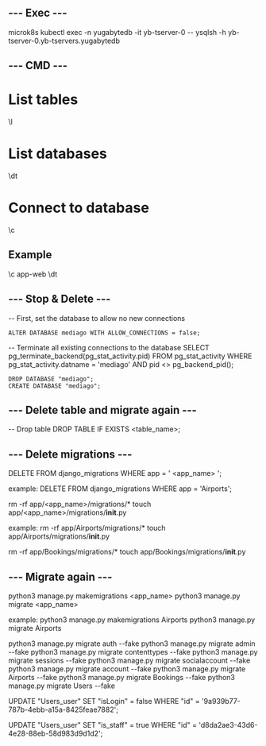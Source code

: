 ## --- Exec --- ##

microk8s kubectl exec -n yugabytedb -it yb-tserver-0 -- ysqlsh -h yb-tserver-0.yb-tservers.yugabytedb

## --- CMD --- ##
# List tables
\l

# List databases
\dt 

# Connect to database
\c <database> 

## Example ##

\c app-web
\dt

## --- Stop & Delete --- ##
-- First, set the database to allow no new connections

    ALTER DATABASE mediago WITH ALLOW_CONNECTIONS = false;

-- Terminate all existing connections to the database
    SELECT pg_terminate_backend(pg_stat_activity.pid)
    FROM pg_stat_activity
    WHERE pg_stat_activity.datname = 'mediago'
    AND pid <> pg_backend_pid();

    DROP DATABASE "mediago";
    CREATE DATABASE "mediago";

## --- Delete table and migrate again --- ##

-- Drop table
DROP TABLE IF EXISTS <table_name>;

## --- Delete migrations --- ##

DELETE FROM django_migrations WHERE app = ' <app_name> ';

example:
DELETE FROM django_migrations WHERE app = 'Airports';

rm -rf app/<app_name>/migrations/*
touch app/<app_name>/migrations/__init__.py

example:
rm -rf app/Airports/migrations/*
touch app/Airports/migrations/__init__.py

rm -rf app/Bookings/migrations/*
touch app/Bookings/migrations/__init__.py

## --- Migrate again --- ##

python3 manage.py makemigrations <app_name>
python3 manage.py migrate <app_name>

example:
python3 manage.py makemigrations Airports
python3 manage.py migrate Airports

python3 manage.py migrate auth --fake
python3 manage.py migrate admin --fake
python3 manage.py migrate contenttypes --fake
python3 manage.py migrate sessions --fake
python3 manage.py migrate socialaccount --fake
python3 manage.py migrate account --fake
python3 manage.py migrate Airports --fake
python3 manage.py migrate Bookings --fake
python3 manage.py migrate Users --fake

UPDATE "Users_user"
SET "isLogin" = false
WHERE "id" = '9a939b77-787b-4ebb-a15a-8425feae7882';

UPDATE "Users_user"
SET "is_staff" = true
WHERE "id" = 'd8da2ae3-43d6-4e28-88eb-58d983d9d1d2';